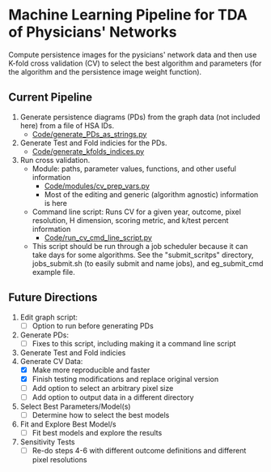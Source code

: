 # Machine Learning Pipeline for TDA of Physicians' Networks

Compute persistence images for the pysicians' network data and then use K-fold cross validation (CV) to select the best algorithm and parameters (for the algorithm and the persistence image weight function).

## Current Pipeline
1. Generate persistence diagrams (PDs) from the graph data (not included here) from a file of HSA IDs.
    - [Code/generate_PDs_as_strings.py][1]
2. Generate Test and Fold indicies for the PDs.
    - [Code/generate_kfolds_indices.py][2]
3. Run cross validation.
   - Module: paths, parameter values, functions, and other useful information
      - [Code/modules/cv_prep_vars.py][3]
      - Most of the editing and generic (algorithm agnostic) information is here
    - Command line script: Runs CV for a given year, outcome, pixel resolution, H dimension, scoring metric, and k/test percent information
      - [Code/run_cv_cmd_line_script.py][4]
    - This script should be run through a job scheduler because it can take days for some algorithms. See the "submit_scritps" directory, jobs_submit.sh (to easily submit and name jobs), and eg_submit_cmd example file.

## Future Directions
1. Edit graph script:
   - [ ] Option to run before generating PDs
2. Generate PDs:
   - [ ] Fixes to this script, including making it a command line script
3. Generate Test and Fold indicies
4. Generate CV Data:
   - [X] Make more reproducible and faster
   - [X] Finish testing modifications and replace original version
   - [ ] Add option to select an arbitrary pixel size
   - [ ] Add option to output data in a different directory
5. Select Best Parameters/Model(s)
   - [ ] Determine how to select the best models
6. Fit and Explore Best Model/s
   - [ ] Fit best models and explore the results
7. Sensitivity Tests
   - [ ] Re-do steps 4-6 with different outcome definitions and different pixel resolutions

[1]: https://github.com/rfunklab/ML_physicians_network/blob/master/Code/generate_PDs_as_strings.py
[2]: https://github.com/rfunklab/ML_physicians_network/blob/master/Code/generate_kfolds_indices.py
[3]: https://github.com/rfunklab/ML_physicians_network/blob/master/Code/modules/cv_prep_vars.py
[4]: https://github.com/rfunklab/ML_physicians_network/blob/master/Code/run_cv_cmd_line_script.py
